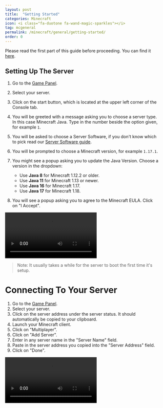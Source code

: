 ```yaml
---
layout: post
title:  "Getting Started"
categories: Minecraft
icon: <i class="fa-duotone fa-wand-magic-sparkles"></i>
tag: mcgeneral
permalink: /minecraft/general/getting-started/
order: 0
---
```



Please read the first part of this guide before proceeding. You can find it [here](https://help.falixnodes.net/falix/general/getting-started/).

## Setting Up The Server

1. Go to the [Game Panel](https://panel.falixnodes.net).
2. Select your server.
3. Click on the start button, which is located at the upper left corner of the Console tab.
4. You will be greeted with a message asking you to choose a server type. In this case Minecraft Java. Type in the number beside the option given, for example `1`.
5. You will be asked to choose a Server Software, if you don't know which to pick read our [Server Software guide](https://help.falixnodes.net/minecraft/general/server-softwares/).
6. You will be prompted to choose a Minecraft version, for example `1.17.1`.
7. You might see a popup asking you to update the Java Version. Choose a version in the dropdown:

    + Use **Java 8** for Minecraft 1.12.2 or older.
    + Use **Java 11** for Minecraft 1.13 or newer.
    + Use **Java 16** for Minecraft 1.17.
    + Use **Java 17** for Minecraft 1.18.

8. You will see a popup asking you to agree to the Minecraft EULA. Click on "I Accept".

<video controls preload="auto"><source
 src="../../../assets/videos/getting-started-mc/setting-up-server.webm" type="video/webm"
 /></video>

> Note: It usually takes a while for the server to boot the first time it's setup.

# Connecting To Your Server

1. Go to the [Game Panel](https://panel.falixnodes.net).
2. Select your server.
3. Click on the server address under the server status. It should automatically be copied to your clipboard.
4. Launch your Minecraft client.
5. Click on "Multiplayer".
6. Click on "Add Server".
7. Enter in any server name in the "Server Name" field.
8. Paste in the server address you copied into the "Server Address" field.
9. Click on "Done".

<video controls preload="auto"><source
 src="../../../assets/videos/getting-started-mc/connecting-to-server.webm" type="video/webm"
 /></video>

